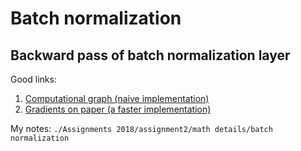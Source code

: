 # Batch normalization

## Backward pass of batch normalization layer
Good links:  
1. [Computational graph (naive implementation)](https://kratzert.github.io/2016/02/12/understanding-the-gradient-flow-through-the-batch-normalization-layer.html)
2. [Gradients on paper (a faster implementation)](http://cthorey.github.io/backpropagation/)

My notes: `./Assignments 2018/assignment2/math details/batch normalization`
